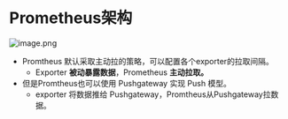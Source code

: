 # Prometheus架构

![image.png](https://s2.loli.net/2025/07/16/csqaPoCdWXZjhEA.png)

- Promtheus 默认采取主动拉的策略，可以配置各个exporter的拉取间隔。
    - Exporter **被动暴露数据**，Prometheus **主动拉取。**
- 但是Promtheus也可以使用 Pushgateway 实现 Push 模型。
    - exporter 将数据推给 Pushgateway，Promtheus从Pushgateway拉数据。